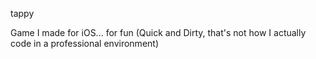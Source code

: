 tappy


Game I made for iOS... for fun (Quick and Dirty, that's not how I actually code in a professional environment)
